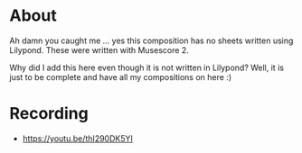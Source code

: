 # About

Ah damn you caught me ... yes this composition has no sheets written using Lilypond. These were written with Musescore 2.

Why did I add this here even though it is not written in Lilypond? Well, it is just to be complete and have all my compositions on here :)

# Recording

- https://youtu.be/thI290DK5YI

